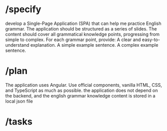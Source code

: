 # /specify
develop a Single-Page Application (SPA) that can help me practice English grammar. The application should be structured as a series of slides. The content should cover all grammatical knowledge points, progressing from simple to complex. For each grammar point, provide:
A clear and easy-to-understand explanation.
A simple example sentence.
A complex example sentence.

# /plan
The application uses Angular. Use official components, vanilla HTML, CSS, and TypeScript as much as possible. the application does not depend on the backend, and the english grammar knowledge content is stored in a local json file 

# /tasks   